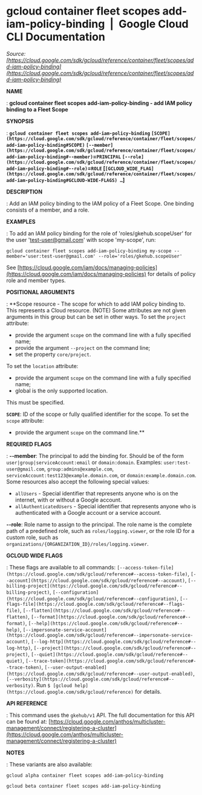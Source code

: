 # gcloud container fleet scopes add-iam-policy-binding  |  Google Cloud CLI Documentation

*Source: [https://cloud.google.com/sdk/gcloud/reference/container/fleet/scopes/add-iam-policy-binding](https://cloud.google.com/sdk/gcloud/reference/container/fleet/scopes/add-iam-policy-binding)*

**NAME**

: **gcloud container fleet scopes add-iam-policy-binding - add IAM policy binding to a Fleet Scope**

**SYNOPSIS**

: **`gcloud container fleet scopes add-iam-policy-binding` `[SCOPE](https://cloud.google.com/sdk/gcloud/reference/container/fleet/scopes/add-iam-policy-binding#SCOPE)` `[--member](https://cloud.google.com/sdk/gcloud/reference/container/fleet/scopes/add-iam-policy-binding#--member)`=`PRINCIPAL` `[--role](https://cloud.google.com/sdk/gcloud/reference/container/fleet/scopes/add-iam-policy-binding#--role)`=`ROLE` [`[GCLOUD_WIDE_FLAG](https://cloud.google.com/sdk/gcloud/reference/container/fleet/scopes/add-iam-policy-binding#GCLOUD-WIDE-FLAGS) …`]**

**DESCRIPTION**

: Add an IAM policy binding to the IAM policy of a Fleet Scope. One binding
consists of a member, and a role.

**EXAMPLES**

: To add an IAM policy binding for the role of 'roles/gkehub.scopeUser' for the
user 'test-user@gmail.com' with scope 'my-scope', run:

```
gcloud container fleet scopes add-iam-policy-binding my-scope --member='user:test-user@gmail.com' --role='roles/gkehub.scopeUser'
```

See [https://cloud.google.com/iam/docs/managing-policies](https://cloud.google.com/iam/docs/managing-policies)
for details of policy role and member types.

**POSITIONAL ARGUMENTS**

: **Scope resource - The scope for which to add IAM policy binding to. This
represents a Cloud resource. (NOTE) Some attributes are not given arguments in
this group but can be set in other ways.
To set the `project` attribute:

- provide the argument `scope` on the command line with a fully
specified name;
- provide the argument `--project` on the command line;
- set the property `core/project`.

To set the `location` attribute:

- provide the argument `scope` on the command line with a fully
specified name;
- global is the only supported location.

This must be specified.

**`SCOPE`**:
ID of the scope or fully qualified identifier for the scope.
To set the `scope` attribute:

- provide the argument `scope` on the command line.**

**REQUIRED FLAGS**

: **--member**:
The principal to add the binding for. Should be of the form
`user|group|serviceAccount:email` or `domain:domain`.
Examples: `user:test-user@gmail.com`,
`group:admins@example.com`,
`serviceAccount:test123@example.domain.com`, or
`domain:example.domain.com`.
Some resources also accept the following special values:

- `allUsers` - Special identifier that represents anyone who is on the
internet, with or without a Google account.
- `allAuthenticatedUsers` - Special identifier that represents anyone
who is authenticated with a Google account or a service account.

**--role**:
Role name to assign to the principal. The role name is the complete path of a
predefined role, such as `roles/logging.viewer`, or the role ID for a
custom role, such as
`organizations/{ORGANIZATION_ID}/roles/logging.viewer`.

**GCLOUD WIDE FLAGS**

: These flags are available to all commands: `[--access-token-file](https://cloud.google.com/sdk/gcloud/reference#--access-token-file)`,
`[--account](https://cloud.google.com/sdk/gcloud/reference#--account)`, `[--billing-project](https://cloud.google.com/sdk/gcloud/reference#--billing-project)`,
`[--configuration](https://cloud.google.com/sdk/gcloud/reference#--configuration)`,
`[--flags-file](https://cloud.google.com/sdk/gcloud/reference#--flags-file)`,
`[--flatten](https://cloud.google.com/sdk/gcloud/reference#--flatten)`, `[--format](https://cloud.google.com/sdk/gcloud/reference#--format)`, `[--help](https://cloud.google.com/sdk/gcloud/reference#--help)`, `[--impersonate-service-account](https://cloud.google.com/sdk/gcloud/reference#--impersonate-service-account)`,
`[--log-http](https://cloud.google.com/sdk/gcloud/reference#--log-http)`,
`[--project](https://cloud.google.com/sdk/gcloud/reference#--project)`, `[--quiet](https://cloud.google.com/sdk/gcloud/reference#--quiet)`, `[--trace-token](https://cloud.google.com/sdk/gcloud/reference#--trace-token)`, `[--user-output-enabled](https://cloud.google.com/sdk/gcloud/reference#--user-output-enabled)`,
`[--verbosity](https://cloud.google.com/sdk/gcloud/reference#--verbosity)`.
Run `$ [gcloud help](https://cloud.google.com/sdk/gcloud/reference)` for details.

**API REFERENCE**

: This command uses the `gkehub/v1` API. The full documentation for
this API can be found at: [https://cloud.google.com/anthos/multicluster-management/connect/registering-a-cluster](https://cloud.google.com/anthos/multicluster-management/connect/registering-a-cluster)

**NOTES**

: These variants are also available:

```
gcloud alpha container fleet scopes add-iam-policy-binding
```

```
gcloud beta container fleet scopes add-iam-policy-binding
```